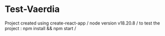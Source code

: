 # Test-Vaerdia

Project created using create-react-app /
node version v18.20.8 /
to test the project : npm install && npm start /
